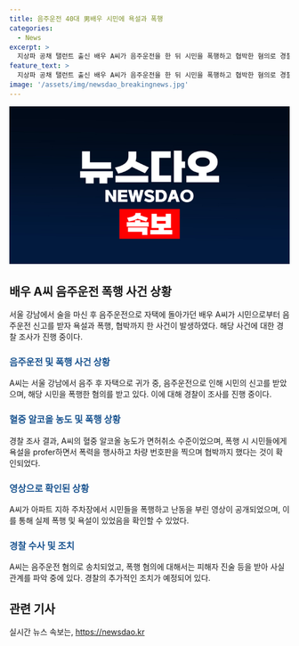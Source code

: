 ```yaml
---
title: 음주운전 40대 男배우 시민에 욕설과 폭행
categories:
  - News
excerpt: >
  지상파 공채 탤런트 출신 배우 A씨가 음주운전을 한 뒤 시민을 폭행하고 협박한 혐의로 경찰에 조사를 받고 있다. A씨는 술을 마신 후 자택까지 음주운전을 하다가 음주 운전 의심을 받은 시민을 욕설과 폭행하며 협박까지 한 것으로 전해졌다. 폭행 혐의로 조사 중인 A씨는 음주 측정 결과 면허취소 수준의 알코올 농도를 보였고, 관련된 영상까지 공개되어 논란이 불거졌다. 경찰은 음주운전 및 폭행 혐의로 A씨를 송치하고, 사건 전체에 대한 사실관계를 파악 중이다. A씨의 논란에 대한 관심이 뜨겁게 쏠리고 있다.
feature_text: >
  지상파 공채 탤런트 출신 배우 A씨가 음주운전을 한 뒤 시민을 폭행하고 협박한 혐의로 경찰에 조사를 받고 있다. A씨는 술을 마신 후 자택까지 음주운전을 하다가 음주 운전 의심을 받은 시민을 욕설과 폭행하며 협박까지 한 것으로 전해졌다. 폭행 혐의로 조사 중인 A씨는 음주 측정 결과 면허취소 수준의 알코올 농도를 보였고, 관련된 영상까지 공개되어 논란이 불거졌다. 경찰은 음주운전 및 폭행 혐의로 A씨를 송치하고, 사건 전체에 대한 사실관계를 파악 중이다. A씨의 논란에 대한 관심이 뜨겁게 쏠리고 있다.
image: '/assets/img/newsdao_breakingnews.jpg'
---
```


<p><img src="/assets/img/newsdao_breakingnews.jpg" alt="firstkoreanews 속보" /></p>

<h2 data-ke-size="size26">배우 A씨 음주운전 폭행 사건 상황</h2>

<p data-ke-size="size16">서울 강남에서 술을 마신 후 음주운전으로 자택에 돌아가던 배우 A씨가 시민으로부터 음주운전 신고를 받자 욕설과 폭행, 협박까지 한 사건이 발생하였다. 해당 사건에 대한 경찰 조사가 진행 중이다.</p>

<h3><b><span style="color: #1a5490;">음주운전 및 폭행 사건 상황</span></b></h3>

<p data-ke-size="size16">A씨는 서울 강남에서 음주 후 자택으로 귀가 중, 음주운전으로 인해 시민의 신고를 받았으며, 해당 시민을 폭행한 혐의를 받고 있다. 이에 대해 경찰이 조사를 진행 중이다.</p>

<h3><b><span style="color: #1a5490;">혈중 알코올 농도 및 폭행 상황</span></b></h3>

<p data-ke-size="size16">경찰 조사 결과, A씨의 혈중 알코올 농도가 면허취소 수준이었으며, 폭행 시 시민들에게 욕설을 profer하면서 폭력을 행사하고 차량 번호판을 찍으며 협박까지 했다는 것이 확인되었다.</p>

<h3><b><span style="color: #1a5490;">영상으로 확인된 상황</span></b></h3>

<p data-ke-size="size16">A씨가 아파트 지하 주차장에서 시민들을 폭행하고 난동을 부린 영상이 공개되었으며, 이를 통해 실제 폭행 및 욕설이 있었음을 확인할 수 있었다.</p>

<h3><b><span style="color: #1a5490;">경찰 수사 및 조치</span></b></h3>

<p data-ke-size="size16">A씨는 음주운전 혐의로 송치되었고, 폭행 혐의에 대해서는 피해자 진술 등을 받아 사실관계를 파악 중에 있다. 경찰의 추가적인 조치가 예정되어 있다.</p>

<h2 data-ke-size="size26">관련 기사</h2>
실시간 뉴스 속보는, <a href="https://newsdao.kr" rel="dofollow">https://newsdao.kr</a>


